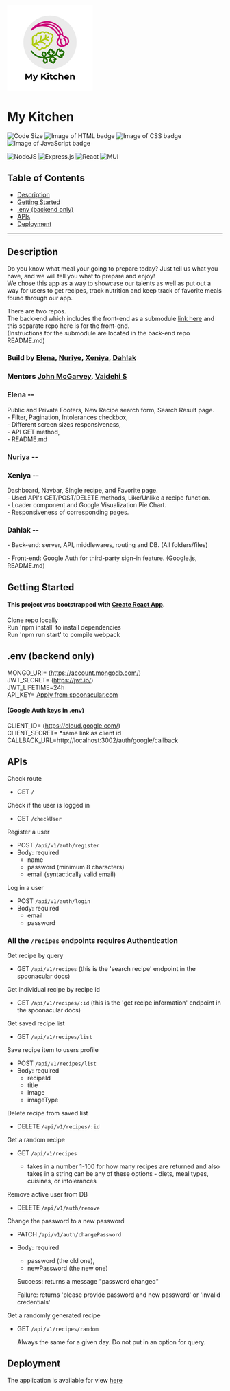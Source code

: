 ![alt text](/public/MyKitchenLogo.png)

# My Kitchen
![Code Size](https://img.shields.io/github/languages/code-size/Code-the-Dream-School/MyKitchenApp-front)
![Image of HTML badge](https://img.shields.io/badge/HTML-2.0%25-orange) 
![Image of CSS badge](https://img.shields.io/badge/CSS-3.8%25-purple)
![Image of JavaScript badge](https://img.shields.io/badge/JavaScript-94.2%25-yellow)    

![NodeJS](https://img.shields.io/badge/node.js-6DA55F?style=for-the-badge&logo=node.js&logoColor=white)
![Express.js](https://img.shields.io/badge/express.js-%23404d59.svg?style=for-the-badge&logo=express&logoColor=%2361DAFB)
![React](https://img.shields.io/badge/react-%2320232a.svg?style=for-the-badge&logo=react&logoColor=%2361DAFB)
![MUI](https://img.shields.io/badge/MUI-%230081CB.svg?style=for-the-badge&logo=mui&logoColor=white)

## Table of Contents
* [Description](#description)
* [Getting Started](#getting-started)
* [.env (backend only)](#env-backend-only)
* [APIs](#apis)
* [Deployment](#deployment)

***

## Description

Do you know what meal your going to prepare today? Just tell us what you have, and we will tell you what to prepare and enjoy!  
We chose this app as a way to showcase our talents as well as put out a way for users to get recipes, track nutrition and keep track of favorite meals found through our app.

There are two repos.    
The back-end which includes the front-end as a submodule [link here](https://github.com/Code-the-Dream-School/MyKitchenApp-back) and this separate repo here is for the front-end.    
(Instructions for the submodule are located in the back-end repo README.md)    

### Build by [Elena](https://github.com/elenamagay), [Nuriye](https://github.com/nuriyealp), [Xeniya](https://github.com/XeniyaDob), [Dahlak](https://github.com/Dahlak76)

### Mentors [John McGarvey](https://github.com/jrmcgarvey), [Vaidehi S](https://github.com/CodergirlVS)   
### Elena --
Public and Private Footers, New Recipe search form, Search Result page.   
 \- Filter, Pagination, Intolerances checkbox,   
 \- Different screen sizes responsiveness,   
 \- API GET method,   
 \- README.md

### Nuriya --


### Xeniya --

Dashboard, Navbar, Single recipe, and Favorite page.      
\- Used API's GET/POST/DELETE methods, Like/Unlike a recipe function.    
\- Loader component and Google Visualization Pie Chart.    
\- Responsiveness of corresponding pages.   
### Dahlak -- 

\- Back-end: server, API, middlewares, routing and DB. (All folders/files)  

\- Front-end: Google Auth for third-party sign-in feature. (Google.js, README.md)  

  
## Getting Started  
#### This project was bootstrapped with [Create React App](https://github.com/facebook/create-react-app).
Clone repo locally    
Run 'npm install' to install dependencies   
Run 'npm run start' to compile webpack  

## .env (backend only)   
MONGO_URI=  (https://account.mongodb.com/)    
JWT_SECRET=  (https://jwt.io/)   
JWT_LIFETIME=24h    
API_KEY= [Apply from spoonacular.com](https://spoonacular.com/food-api)    
#### (Google Auth keys in .env)      
CLIENT_ID=  (https://cloud.google.com/)    
CLIENT_SECRET= *same link as client id      
CALLBACK_URL=http://localhost:3002/auth/google/callback     

## APIs

Check route

- GET `/`

Check if the user is logged in

- GET `/checkUser`

Register a user

- POST `/api/v1/auth/register`
- Body: required
  - name
  - password (minimum 8 characters)
  - email (syntactically valid email)

Log in a user

- POST `/api/v1/auth/login`
- Body: required
  - email
  - password

### All the `/recipes` endpoints requires Authentication

Get recipe by query

- GET `/api/v1/recipes`
  (this is the 'search recipe' endpoint in the spoonacular docs)

Get individual recipe by recipe id

- GET `/api/v1/recipes/:id`
  (this is the 'get recipe information' endpoint in the spoonacular docs)

Get saved recipe list

- GET `/api/v1/recipes/list`

Save recipe item to users profile

- POST `/api/v1/recipes/list`
- Body: required
  - recipeId
  - title
  - image
  - imageType

Delete recipe from saved list

- DELETE `/api/v1/recipes/:id`

Get a random recipe

- GET `/api/v1/recipes`

  - takes in a number 1-100 for how many recipes are returned and also takes in a string
    can be any of these options - diets, meal types, cuisines, or intolerances

Remove active user from DB

- DELETE `/api/v1/auth/remove`

Change the password to a new password

- PATCH `/api/v1/auth/changePassword`
- Body: required

  - password (the old one),
  - newPassword (the new one)

  Success: returns a message "password changed"

  Failure: returns 'please provide password and new password' or 'invalid credentials'

Get a randomly generated recipe

- GET `/api/v1/recipes/random`

  Always the same for a given day. Do not put in an option for query. 



## Deployment 
The application is available for view [here](https://my-kitchen.onrender.com)

